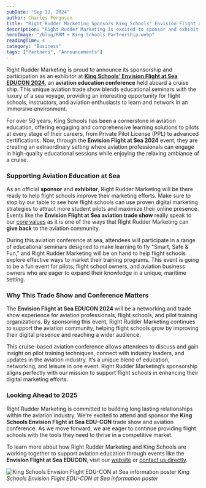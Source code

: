 ```yaml
---
pubDate: "Sep 12, 2024"
author: Charles Ferguson
title: "Right Rudder Marketing Sponsors King Schools' Envision Flight at Sea EDUCON 2024"
description: "Right Rudder Marketing is excited to sponsor and exhibit at King Schools' Envision Flight at Sea EDUCON, an innovative aviation education trade show held aboard a cruise ship in 2024. This partnership showcases our commitment to supporting flight schools with advanced marketing strategies."
heroImage: "/blog/RRM + King Schools Partnership.webp"
readingTime: 4
category: "Business"
tags: ["Partners", "Announcements"]
---
```


Right Rudder Marketing is proud to announce its sponsorship and participation as an exhibitor at **[King Schools’ Envision Flight at Sea EDUCON 2024](https://www.eventbrite.com/e/envision-flight-at-sea-2024-tickets-713862601257)**, an **aviation education conference** held aboard a cruise ship. This unique aviation trade show blends educational seminars with the luxury of a sea voyage, providing an interesting opportunity for flight schools, instructors, and aviation enthusiasts to learn and network in an immersive environment.

For over 50 years, King Schools has been a cornerstone in aviation education, offering engaging and comprehensive learning solutions to pilots at every stage of their careers, from Private Pilot License (PPL) to advanced certifications. Now, through the **Envision Flight at Sea 2024** event, they are creating an extraordinary setting where aviation professionals can engage in high-quality educational sessions while enjoying the relaxing ambiance of a cruise.

### Supporting Aviation Education at Sea

As an official **sponsor** and **exhibitor**, Right Rudder Marketing will be there ready to help flight schools improve their marketing efforts. Make sure to stop by our table to see how flight schools can use proven digital marketing strategies to attract more student pilots and maximize their online presence.  Events like the **Envision Flight at Sea aviation trade show** really speak to our [core values](https://rightruddermarketing.com/about/who-we-are) as it is one of the ways that Right Rudder Marketing can **give back** to the aviation community.

During this aviation conference at sea, attendees will participate in a range of educational seminars designed to make learning to fly "Smart, Safe & Fun," and Right Rudder Marketing will be on hand to help flight schools explore effective ways to market their training programs. This event is going to be a fun event for pilots, flight school owners, and aviation business owners who are eager to expand their knowledge in a unique, maritime setting.

### Why This Trade Show and Conference Matters

The **Envision Flight at Sea EDUCON 2024** will be a networking and trade show experience for aviation professionals, flight schools, and pilot training organizations. By sponsoring this event, Right Rudder Marketing continues to support the aviation community, helping flight schools grow by improving their digital presence and reaching a wider audience.

This cruise-based aviation conference allows attendees to discuss and gain insight on pilot training techniques, connect with industry leaders, and updates in the aviation industry. It’s a unique blend of education, networking, and leisure in one event. Right Rudder Marketing’s sponsorship aligns perfectly with our mission to support flight schools in enhancing their digital marketing efforts.

### Looking Ahead to 2025

Right Rudder Marketing is committed to building long lasting relationships within the aviation industry. We're excited to attend and sponsor the **King Schools Envision Flight at Sea EDU-CON** trade show and aviation conference. As we move forward, we are eager to continue providing flight schools with the tools they need to thrive in a competitive market.

To learn more about how Right Rudder Marketing and King Schools are working together to support aviation education through events like the **Envision Flight at Sea EDUCON**, visit our [website](https://rightruddermarketing.com) or [contact us directly](https://rightruddermarketing.com/contact).

![King Schools Envision Flight EDU-CON at Sea information poster](/blog/king-school-edu-con-envision-flight-at-sea-2024.png)
*King Schools Envision Flight EDU-CON at Sea information poster*
